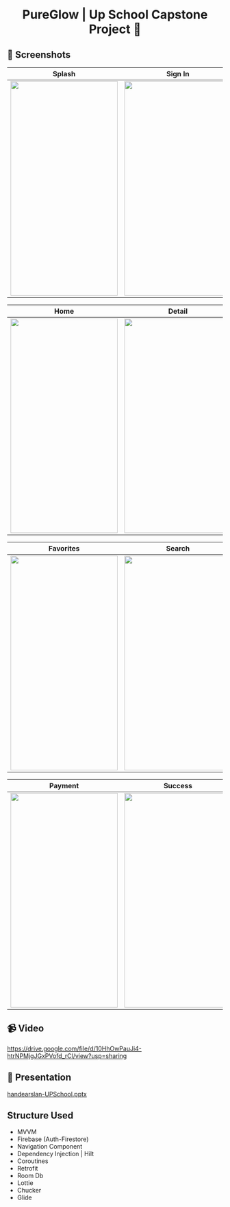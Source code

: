 # <p align="center"> PureGlow | Up School Capstone Project 💅 </p>

## 📸 Screenshots
| Splash | Sign In | Sign Up |
| ------ | ---- | ------ |
|<img src="https://github.com/handearslan/e-commerce-UPSchool/assets/112904859/88fb8917-d6ee-4e5a-af5a-2645df7c54b0" width="250" height="500"/>|<img src="https://github.com/handearslan/e-commerce-UPSchool/assets/112904859/ab6dd5eb-6c4b-4ff2-9902-00b01447700d" width="250" height="500"/>|<img src="https://github.com/handearslan/e-commerce-UPSchool/assets/112904859/b4646f42-6601-4d61-92e4-b1d25988fb5f" width="250" height="500"/>|

| Home | Detail | Cart |
| ------ | ---- | ------ |
|<img src="https://github.com/handearslan/e-commerce-UPSchool/assets/112904859/18ca32d3-1a84-4065-a299-c37ed7fedd1c" width="250" height="500"/>|<img src="https://github.com/handearslan/e-commerce-UPSchool/assets/112904859/35c3764c-36f5-4832-89ee-ed35a3728622" width="250" height="500"/>|<img src="https://github.com/handearslan/e-commerce-UPSchool/assets/112904859/6845dde2-ad97-43ff-9da4-946c816e89d0" width="250" height="500"/>|

| Favorites | Search | Profile |
| ------ | ---- | ------ |
|<img src="https://github.com/handearslan/e-commerce-UPSchool/assets/112904859/ccddf36a-0b99-455d-a5dc-d534c63cbad6" width="250" height="500"/>|<img src="https://github.com/handearslan/e-commerce-UPSchool/assets/112904859/7205536a-0548-42c4-b381-8bcdc5c5862b" width="250" height="500"/>|<img src="https://github.com/handearslan/e-commerce-UPSchool/assets/112904859/05280c52-db69-491d-a9d8-60c021179fa2" width="250" height="500"/>|

| Payment | Success |  
| ------ | ---- | 
|<img src="https://github.com/handearslan/e-commerce-UPSchool/assets/112904859/3d5fe72d-b7f8-444e-96cc-dca3a1232e33" width="250" height="500"/>|<img src="https://github.com/handearslan/e-commerce-UPSchool/assets/112904859/fecca245-d523-4a52-af8d-a780db01d2a0" width="250" height="500"/>|

## 📹 Video
https://drive.google.com/file/d/10HhOwPauJi4-htrNPMjgJGxPVofd_rCl/view?usp=sharing

## 💫 Presentation
[handearslan-UPSchool.pptx](https://github.com/handearslan/e-commerce-UPSchool/files/13344375/handearslan-UPSchool.pptx)

##  Structure Used
- MVVM
- Firebase (Auth-Firestore)
- Navigation Component
- Dependency Injection | Hilt
- Coroutines
- Retrofit
- Room Db
- Lottie
- Chucker
- Glide  
